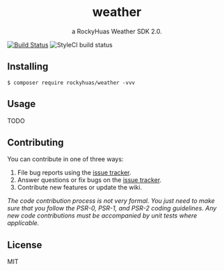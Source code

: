 <h1 align="center"> weather </h1>

<p align="center"> a RockyHuas Weather SDK 2.0.</p>

[![Build Status](https://travis-ci.org/RockyHuas/weather.svg?branch=master)](https://travis-ci.org/RockyHuas/weather)
![StyleCI build status](https://github.styleci.io/repos/220574293/shield) 

## Installing

```shell
$ composer require rockyhuas/weather -vvv
```

## Usage

TODO

## Contributing

You can contribute in one of three ways:

1. File bug reports using the [issue tracker](https://github.com/rockyhuas/weather/issues).
2. Answer questions or fix bugs on the [issue tracker](https://github.com/rockyhuas/weather/issues).
3. Contribute new features or update the wiki.

_The code contribution process is not very formal. You just need to make sure that you follow the PSR-0, PSR-1, and PSR-2 coding guidelines. Any new code contributions must be accompanied by unit tests where applicable._

## License

MIT